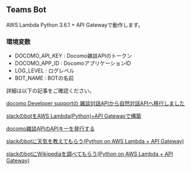 ## Teams Bot

AWS Lambda Python 3.6.1 + API Gatewayで動作します。

### 環境変数

* DOCOMO_API_KEY : Docomo雑談APIのトークン
* DOCOMO_APP_ID : DocomoアプリケーションID
* LOG_LEVEL : ログレベル
* BOT_NAME : BOTの名前

詳細は以下の記事をご確認ください。

[docomo Developer supportの 雑談対話APIから自然対話APIへ移行しました](https://www.yamamanx.com/docomo-developer-support-api/)

[slackのbotをAWS Lambda(Python)+API Gatewayで構築](https://www.yamamanx.com/slack-bot-aws-lambda-python-api-gateway/)

[docomo雑談APIのAPIキーを発行する](https://www.yamamanx.com/docomo-api-regist/)

[slackのbotに天気を教えてもらう(Python on AWS Lambda + API Gateway)](https://www.yamamanx.com/slack-bot-weather-python-on-aws-lambda-api-gateway/)

[slackのbotにWikipediaを調べてもらう(Python on AWS Lambda + API Gateway)](https://www.yamamanx.com/slack-bot-wikipedia/)
